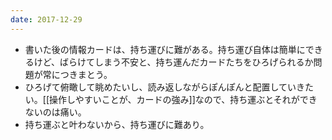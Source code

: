 ```yaml
---
date: 2017-12-29
---
```

- 書いた後の情報カードは、持ち運びに難がある。持ち運び自体は簡単にできるけど、ばらけてしまう不安と、持ち運んだカードたちをひろげられるか問題が常につきまとう。
- ひろげて俯瞰して眺めたいし、読み返しながらぽんぽんと配置していきたい。[[操作しやすいことが、カードの強み]]なので、持ち運ぶとそれができないのは痛い。
- 持ち運ぶと叶わないから、持ち運びに難あり。